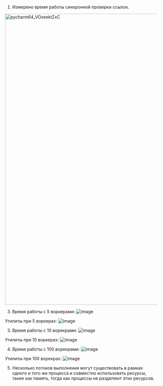 1) Измерено время работы синхронной проверки ссылок.
<img width="960" alt="pycharm64_VOxeektZxC" src="https://user-images.githubusercontent.com/79083395/143775059-b8f2ac8d-5578-497d-b2da-e01bae7b78aa.png">

3) Время работы с 5 воркерами:
![image](https://user-images.githubusercontent.com/79083395/143718872-11e38918-21db-4d62-b1e7-7fe8a2f08309.png)

Утилиты при 5 воркерах:
![image](https://user-images.githubusercontent.com/79083395/143731425-0ced7265-4a49-498d-b867-5d4048f5514d.png)

3) Время работы с 10 ворекрами: 
![image](https://user-images.githubusercontent.com/79083395/143743812-49b16e94-5e5c-4560-8963-2d488287af99.png)

Утилиты при 10 воркерах:
![image](https://user-images.githubusercontent.com/79083395/143746266-66cb9631-d5cb-4996-b78c-621baebf53d6.png)

4) Время работы с 100 ворекрами:
![image](https://user-images.githubusercontent.com/79083395/143735531-ad912b61-822a-45b4-9f0d-6294b4d0e7fb.png)

Утилиты при 100 ворекрах:
![image](https://user-images.githubusercontent.com/79083395/143775481-513760e3-85bf-4ebb-97b5-ca384d8c0864.png)

5) Несколько потоков выполнения могут существовать в рамках одного и того же процесса и совместно использовать ресурсы, такие как память, тогда как процессы не разделяют этих ресурсов.
